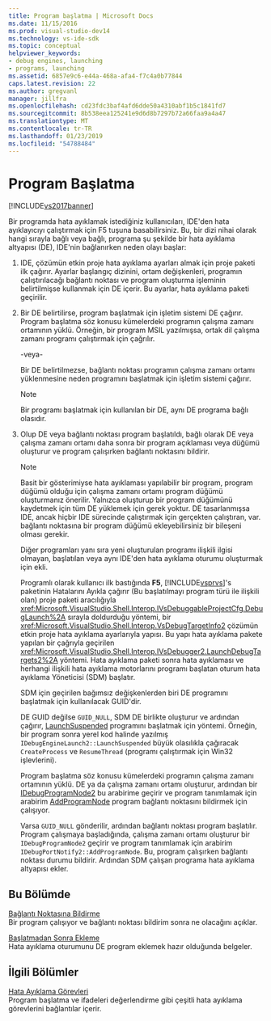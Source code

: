 ```yaml
---
title: Program başlatma | Microsoft Docs
ms.date: 11/15/2016
ms.prod: visual-studio-dev14
ms.technology: vs-ide-sdk
ms.topic: conceptual
helpviewer_keywords:
- debug engines, launching
- programs, launching
ms.assetid: 6857e9c6-e44a-468a-afa4-f7c4a0b77844
caps.latest.revision: 22
ms.author: gregvanl
manager: jillfra
ms.openlocfilehash: cd23fdc3baf4afd6dde50a4310abf1b5c1841fd7
ms.sourcegitcommit: 8b538eea125241e9d6d8b7297b72a66faa9a4a47
ms.translationtype: MT
ms.contentlocale: tr-TR
ms.lasthandoff: 01/23/2019
ms.locfileid: "54788484"
---
```

# <a name="launching-a-program"></a>Program Başlatma
[!INCLUDE[vs2017banner](../../includes/vs2017banner.md)]

Bir programda hata ayıklamak istediğiniz kullanıcıları, IDE'den hata ayıklayıcıyı çalıştırmak için F5 tuşuna basabilirsiniz. Bu, bir dizi nihai olarak hangi sırayla bağlı veya bağlı, programa şu şekilde bir hata ayıklama altyapısı (DE), IDE'nin bağlanırken neden olayı başlar:  
  
1. IDE, çözümün etkin proje hata ayıklama ayarları almak için proje paketi ilk çağırır. Ayarlar başlangıç dizinini, ortam değişkenleri, programın çalıştırılacağı bağlantı noktası ve program oluşturma işleminin belirtilmişse kullanmak için DE içerir. Bu ayarlar, hata ayıklama paketi geçirilir.  
  
2. Bir DE belirtilirse, program başlatmak için işletim sistemi DE çağırır. Program başlatma söz konusu kümelerdeki programın çalışma zamanı ortamının yüklü. Örneğin, bir program MSIL yazılmışsa, ortak dil çalışma zamanı programı çalıştırmak için çağrılır.  
  
    -veya-  
  
    Bir DE belirtilmezse, bağlantı noktası programın çalışma zamanı ortamı yüklenmesine neden programını başlatmak için işletim sistemi çağırır.  
  
   > [!NOTE]
   >  Bir programı başlatmak için kullanılan bir DE, aynı DE programa bağlı olasıdır.  
  
3. Olup DE veya bağlantı noktası program başlatıldı, bağlı olarak DE veya çalışma zamanı ortamı daha sonra bir program açıklaması veya düğümü oluşturur ve program çalışırken bağlantı noktasını bildirir.  
  
   > [!NOTE]
   >  Basit bir gösterimiyse hata ayıklaması yapılabilir bir program, program düğümü olduğu için çalışma zamanı ortamı program düğümü oluşturmanız önerilir. Yalnızca oluşturup bir program düğümünü kaydetmek için tüm DE yüklemek için gerek yoktur. DE tasarlanmışsa IDE, ancak hiçbir IDE sürecinde çalıştırmak için gerçekten çalıştıran, var. bağlantı noktasına bir program düğümü ekleyebilirsiniz bir bileşeni olması gerekir.  
  
   Diğer programları yanı sıra yeni oluşturulan programı ilişkili ilgisi olmayan, başlatılan veya aynı IDE'den hata ayıklama oturumu oluşturmak için ekli.  
  
   Programlı olarak kullanıcı ilk bastığında **F5**, [!INCLUDE[vsprvs](../../includes/vsprvs-md.md)]'s paketinin Hatalarını Ayıkla çağırır (Bu başlatılmayı program türü ile ilişkili olan) proje paketi aracılığıyla <xref:Microsoft.VisualStudio.Shell.Interop.IVsDebuggableProjectCfg.DebugLaunch%2A> sırayla doldurduğu yöntemi, bir <xref:Microsoft.VisualStudio.Shell.Interop.VsDebugTargetInfo2> çözümün etkin proje hata ayıklama ayarlarıyla yapısı. Bu yapı hata ayıklama pakete yapılan bir çağrıyla geçirilen <xref:Microsoft.VisualStudio.Shell.Interop.IVsDebugger2.LaunchDebugTargets2%2A> yöntemi. Hata ayıklama paketi sonra hata ayıklaması ve herhangi ilişkili hata ayıklama motorlarını programı başlatan oturum hata ayıklama Yöneticisi (SDM) başlatır.  
  
   SDM için geçirilen bağımsız değişkenlerden biri DE programını başlatmak için kullanılacak GUID'dir.  
  
   DE GUID değilse `GUID_NULL`, SDM DE birlikte oluşturur ve ardından çağırır, [LaunchSuspended](../../extensibility/debugger/reference/idebugenginelaunch2-launchsuspended.md) programını başlatmak için yöntemi. Örneğin, bir program sonra yerel kod halinde yazılmış `IDebugEngineLaunch2::LaunchSuspended` büyük olasılıkla çağıracak `CreateProcess` ve `ResumeThread` (programı çalıştırmak için Win32 işlevlerini).  
  
   Program başlatma söz konusu kümelerdeki programın çalışma zamanı ortamının yüklü. DE ya da çalışma zamanı ortamı oluşturur, ardından bir [IDebugProgramNode2](../../extensibility/debugger/reference/idebugprogramnode2.md) bu arabirime geçirir ve program tanımlamak için arabirim [AddProgramNode](../../extensibility/debugger/reference/idebugportnotify2-addprogramnode.md) program bağlantı noktasını bildirmek için çalışıyor.  
  
   Varsa `GUID_NULL` gönderilir, ardından bağlantı noktası program başlatılır. Program çalışmaya başladığında, çalışma zamanı ortamı oluşturur bir `IDebugProgramNode2` geçirir ve program tanımlamak için arabirim `IDebugPortNotify2::AddProgramNode`. Bu, program çalışırken bağlantı noktası durumu bildirir. Ardından SDM çalışan programa hata ayıklama altyapısı ekler.  
  
## <a name="in-this-section"></a>Bu Bölümde  
 [Bağlantı Noktasına Bildirme](../../extensibility/debugger/notifying-the-port.md)  
 Bir program çalışıyor ve bağlantı noktası bildirim sonra ne olacağını açıklar.  
  
 [Başlatmadan Sonra Ekleme](../../extensibility/debugger/attaching-after-a-launch.md)  
 Hata ayıklama oturumunu DE program eklemek hazır olduğunda belgeler.  
  
## <a name="related-sections"></a>İlgili Bölümler  
 [Hata Ayıklama Görevleri](../../extensibility/debugger/debugging-tasks.md)  
 Program başlatma ve ifadeleri değerlendirme gibi çeşitli hata ayıklama görevlerini bağlantılar içerir.
